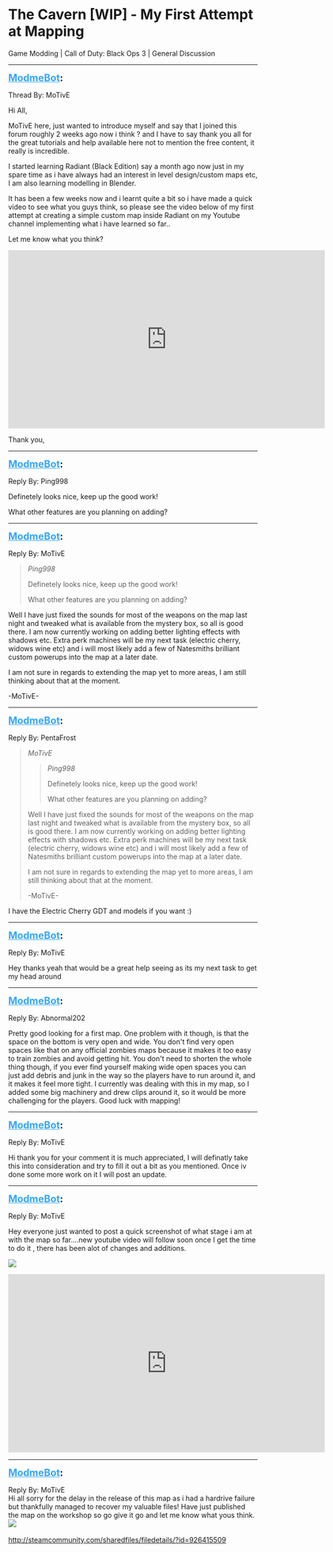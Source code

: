 # The Cavern [WIP] - My First Attempt at Mapping
Game Modding | Call of Duty: Black Ops 3 | General Discussion

---
<strong style="font-size: 1.4em;"><span style="text-decoration: underline;text-decoration-color: #34a7f9;"><span style="color:#34a7f9;">ModmeBot</span></span>:</strong>

<p>Thread By: MoTivE<br /><p style="text-align:left;">Hi All,</p><p style="text-align:left;"></p><p style="text-align:left;">MoTivE here, just wanted to introduce myself and say that I joined this forum roughly 2 weeks ago now i think ? and I have to say thank you all for the great tutorials and help available here not to mention the free content, it really is incredible.</p><p style="text-align:left;"></p><p style="text-align:left;">I started learning Radiant (Black Edition) say a month ago now just in my spare time as i have always had an interest in level design/custom maps etc, I am also learning modelling in Blender.</p><p style="text-align:left;"></p><p style="text-align:left;">It has been a few weeks now and i learnt quite a bit so i have made a quick video to see what you guys think, so please see the video below of my first attempt at creating a simple custom map inside Radiant on my Youtube channel implementing what i have learned so far..</p><p style="text-align:left;"></p><p style="text-align:left;">Let me know what you think?</p><p style="text-align:left;"></p><p style="text-align:left;"><iframe type="text/html" width="640" height="360" src="https://www.youtube.com/embed/94fOAxwdI5Y" frameborder="0"></iframe></p><p style="text-align:left;"></p><p style="text-align:left;">Thank you,</p></p>

---
<strong style="font-size: 1.4em;"><span style="text-decoration: underline;text-decoration-color: #34a7f9;"><span style="color:#34a7f9;">ModmeBot</span></span>:</strong>

<p>Reply By: Ping998<br /><p style="text-align:left;">Definetely looks nice, keep up the good work!</p><p style="text-align:left;"></p><p style="text-align:left;">What other features are you planning on adding?</p></p>

---
<strong style="font-size: 1.4em;"><span style="text-decoration: underline;text-decoration-color: #34a7f9;"><span style="color:#34a7f9;">ModmeBot</span></span>:</strong>

<p>Reply By: MoTivE<br /><blockquote><em>Ping998</em><p style="text-align:left;">Definetely looks nice, keep up the good work!</p><p style="text-align:left;"></p><p style="text-align:left;">What other features are you planning on adding?</p></blockquote><p style="text-align:left;"></p><p style="text-align:left;">Well I have just fixed the sounds for most of the weapons on the map last night and tweaked what is available from the mystery box, so all is good there.  I am now currently working on adding better lighting effects with shadows etc. Extra perk machines will be my next task (electric cherry, widows wine etc) and i will most likely add a few of Natesmiths brilliant custom powerups into the map at a later date.</p><p style="text-align:left;"></p><p style="text-align:left;">I am not sure in regards to extending the map yet to more areas, I am still thinking about that at the moment.</p><p style="text-align:left;"></p><p style="text-align:left;">-MoTivE-</p></p>

---
<strong style="font-size: 1.4em;"><span style="text-decoration: underline;text-decoration-color: #34a7f9;"><span style="color:#34a7f9;">ModmeBot</span></span>:</strong>

<p>Reply By: PentaFrost<br /><blockquote><em>MoTivE</em><blockquote><em>Ping998</em><p style="text-align:left;">Definetely looks nice, keep up the good work!</p><p style="text-align:left;"></p><p style="text-align:left;">What other features are you planning on adding?</p></blockquote><p style="text-align:left;"></p><p style="text-align:left;">Well I have just fixed the sounds for most of the weapons on the map last night and tweaked what is available from the mystery box, so all is good there.  I am now currently working on adding better lighting effects with shadows etc. Extra perk machines will be my next task (electric cherry, widows wine etc) and i will most likely add a few of Natesmiths brilliant custom powerups into the map at a later date.</p><p style="text-align:left;"></p><p style="text-align:left;">I am not sure in regards to extending the map yet to more areas, I am still thinking about that at the moment.</p><p style="text-align:left;"></p><p style="text-align:left;">-MoTivE-</p></blockquote><p style="text-align:left;">I have the Electric Cherry GDT and models if you want :)</p></p>

---
<strong style="font-size: 1.4em;"><span style="text-decoration: underline;text-decoration-color: #34a7f9;"><span style="color:#34a7f9;">ModmeBot</span></span>:</strong>

<p>Reply By: MoTivE<br /><p style="text-align:left;">Hey thanks yeah that would be a great help seeing as its my next task to get my head around </p></p>

---
<strong style="font-size: 1.4em;"><span style="text-decoration: underline;text-decoration-color: #34a7f9;"><span style="color:#34a7f9;">ModmeBot</span></span>:</strong>

<p>Reply By: Abnormal202<br /><p style="text-align:left;">Pretty good looking for a first map. One problem with it though, is that the space on the bottom is very open and wide. You don&#39;t find very open spaces like that on any official zombies maps because it makes it too easy to train zombies and avoid getting hit. You don&#39;t need to shorten the whole thing though, if you ever find yourself making wide open spaces you can just add debris and junk in the way so the players have to run around it, and it makes it feel more tight. I currently was dealing with this in my map, so I added some big machinery and drew clips around it, so it would be more challenging for the players. Good luck with mapping!</p></p>

---
<strong style="font-size: 1.4em;"><span style="text-decoration: underline;text-decoration-color: #34a7f9;"><span style="color:#34a7f9;">ModmeBot</span></span>:</strong>

<p>Reply By: MoTivE<br /><p style="text-align:left;">Hi thank you for your comment it is much appreciated, I will definatly take this into consideration and try to fill it out a bit as you mentioned. Once iv done some more work on it I will post an update.</p></p>

---
<strong style="font-size: 1.4em;"><span style="text-decoration: underline;text-decoration-color: #34a7f9;"><span style="color:#34a7f9;">ModmeBot</span></span>:</strong>

<p>Reply By: MoTivE<br /><p style="text-align:left;">Hey everyone just wanted to post a quick screenshot of what stage i am at with the map so far....new youtube video will follow soon once I get the time to do it , there has been alot of changes and additions.</p><p style="text-align:left;"></p><p style="text-align:left;"><img style="max-width: 500px;" src="https://s29.postimg.org/4na1alg1j/The_Cavern.png"></p><p style="text-align:left;"></p><p style="text-align:left;"><iframe type="text/html" width="640" height="360" src="https://www.youtube.com/embed/psk1C2FQf3g" frameborder="0"></iframe></p></p>

---
<strong style="font-size: 1.4em;"><span style="text-decoration: underline;text-decoration-color: #34a7f9;"><span style="color:#34a7f9;">ModmeBot</span></span>:</strong>

<p>Reply By: MoTivE<br />Hi all sorry for the delay in the release of this map as i had a hardrive failure but thankfully managed to recover my valuable files! Have just published the map on the workshop so go give it go and let me know what yous think. <img style="max-width: 500px;" src="http://aviacreations.com/modme/emoticons/smile.png"><br /> <br /><a href="http://steamcommunity.com/sharedfiles/filedetails/?id=926415509">http://steamcommunity.com/sharedfiles/filedetails/?id=926415509</a></p>
